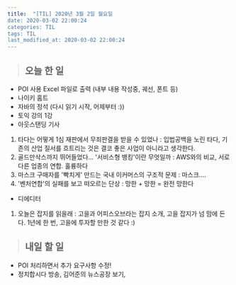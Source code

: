 ```yaml
---
title:  "[TIL] 2020년 3월 2일 월요일
date: 2020-03-02 22:00:24
categories: TIL
tags: TIL
last_modified_at: 2020-03-02 22:00:24
---
```


>## 오늘 한 일   

- POI 사용 Excel 파일로 출력 (내부 내용 작성중, 궤선, 폰트 등)
- 나이키 홈트
- 자바의 정석 (다시 읽기 시작, 어제부터 :))
- 토익 강의 1강
- 아웃스탠딩 기사
1. 타다는 어떻게 1심 재판에서 무죄판결을 받을 수 있었나 : 입법공백을 노린 타다, 기존의 산업 질서를 흐트리는 것은 결코 좋은 사업이 아니라고 생각한다.
2. 골드만삭스까지 뛰어들었다... '서비스형 뱅킹'이란 무엇일까 : AWS와의 비교, 서로 다른 업종의 연합. 훌륭하다
3. 마스크 구매자를 '빡치게' 만드는 국내 이커머스의 구조적 문제 : 마스크....
4. '벤처연합'의 실패를 보고 떠오르는 단상 : 망한 + 망한 = 완전 망한다

- 디에디터
1. 오늘은 잡지를 읽을래 : 고을과 어피스오브라는 잡지 소개, 고을 잡지가 넘 맘에 든다. 1년에 한 번, 고을에 투자할 만한 것 같다 :)

>## 내일 할 일

- POI 처리하면서 추가 요구사항 수정!
- 정치합시다 방송, 김어준의 뉴스공장 보기,

